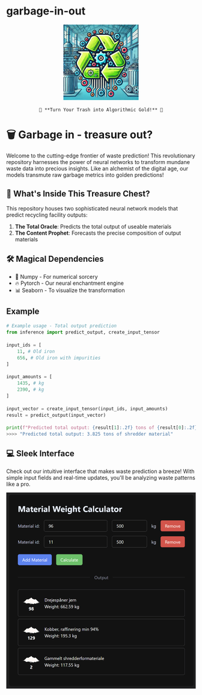 # garbage-in-out

<div align="center">
    <img src="./logo.png" alt="Garbage-In-Out Logo" width="200"/>
    
    🚀 **Turn Your Trash into Algorithmic Gold!** 🚀
</div>

# 🗑️ Garbage in - treasure out? 
Welcome to the cutting-edge frontier of waste prediction! This revolutionary repository harnesses the power of neural networks to transform mundane waste data into precious insights. Like an alchemist of the digital age, our models transmute raw garbage metrics into golden predictions!

## 🤖 What's Inside This Treasure Chest?
This repository houses two sophisticated neural network models that predict recycling facility outputs:
1. **The Total Oracle**: Predicts the total output of useable materials
2. **The Content Prophet**: Forecasts the precise composition of output materials

## 🛠️ Magical Dependencies
* 🔢 Numpy - For numerical sorcery
* 🔥 Pytorch - Our neural enchantment engine
* 📊 Seaborn - To visualize the transformation

## Example
```python
# Example usage - Total output prediction
from inference import predict_output, create_input_tensor

input_ids = [
    11, # Old iron
    656, # Old iron with impurities
]

input_amounts = [
    1435, # kg
    2390, # kg
]

input_vector = create_input_tensor(input_ids, input_amounts)
result = predict_output(input_vector)

print(f"Predicted total output: {result[1]:.2f} tons of {result[0]:.2f}")
>>>> "Predicted total output: 3.825 tons of shredder material"
```

## 💻 Sleek Interface
Check out our intuitive interface that makes waste prediction a breeze! With simple input fields and real-time updates, you'll be analyzing waste patterns like a pro.

<div align="center">
    <img src="./example.png" alt="Interface Example" width="600"/>
</div>